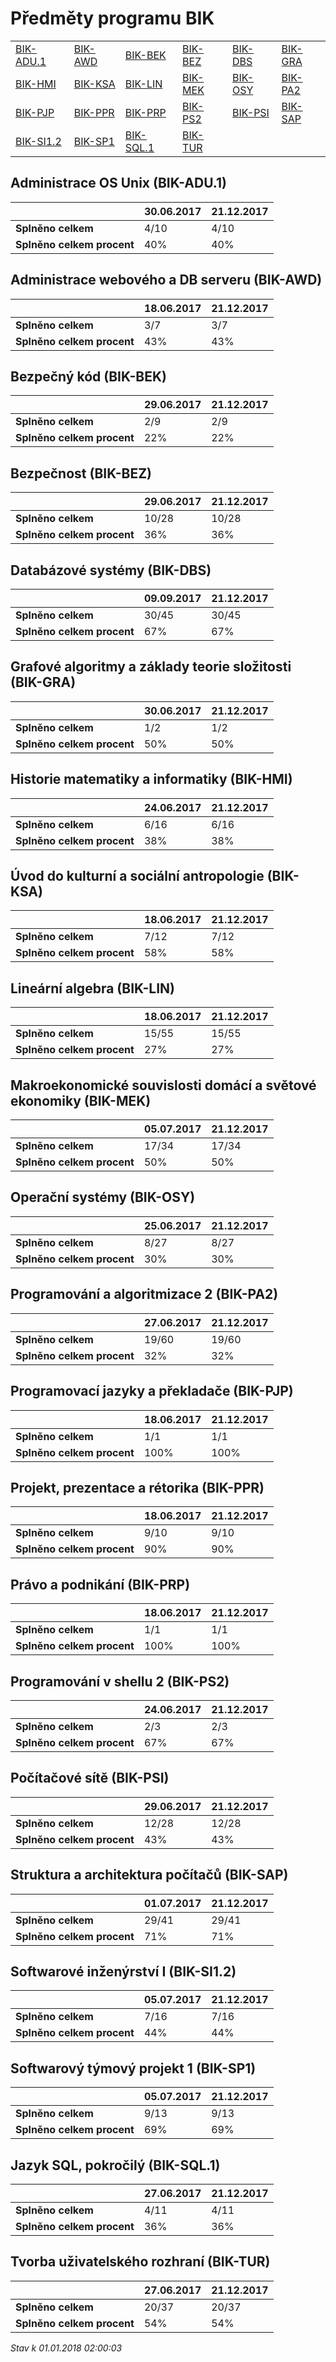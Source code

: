 # Předměty programu BIK


| | | | | | |
|-|-|-|-|-|-|
|[BIK-ADU.1](#administrace-os-unix-bik-adu1) | [BIK-AWD](#administrace-webového-a-db-serveru-bik-awd) | [BIK-BEK](#bezpečný-kód-bik-bek) | [BIK-BEZ](#bezpečnost-bik-bez) | [BIK-DBS](#databázové-systémy-bik-dbs) | [BIK-GRA](#grafové-algoritmy-a-základy-teorie-složitosti-bik-gra)|
|[BIK-HMI](#historie-matematiky-a-informatiky-bik-hmi) | [BIK-KSA](#úvod-do-kulturní-a-sociální-antropologie-bik-ksa) | [BIK-LIN](#lineární-algebra-bik-lin) | [BIK-MEK](#makroekonomické-souvislosti-domácí-a-světové-ekonomiky-bik-mek) | [BIK-OSY](#operační-systémy-bik-osy) | [BIK-PA2](#programování-a-algoritmizace-2-bik-pa2)|
|[BIK-PJP](#programovací-jazyky-a-překladače-bik-pjp) | [BIK-PPR](#projekt,-prezentace-a-rétorika-bik-ppr) | [BIK-PRP](#právo-a-podnikání-bik-prp) | [BIK-PS2](#programování-v-shellu-2-bik-ps2) | [BIK-PSI](#počítačové-sítě-bik-psi) | [BIK-SAP](#struktura-a-architektura-počítačů-bik-sap)|
|[BIK-SI1.2](#softwarové-inženýrství-i-bik-si12) | [BIK-SP1](#softwarový-týmový-projekt-1-bik-sp1) | [BIK-SQL.1](#jazyk-sql,-pokročilý-bik-sql1) | [BIK-TUR](#tvorba-uživatelského-rozhraní-bik-tur)|

        
## Administrace OS Unix (BIK-ADU.1)

|                          |30.06.2017|21.12.2017|
|--------------------------|--------------------|--------------------|
|**Splněno celkem**        |4/10|4/10|
|**Splněno celkem procent**|40%|40%|


## Administrace webového a DB serveru (BIK-AWD)

|                          |18.06.2017|21.12.2017|
|--------------------------|--------------------|--------------------|
|**Splněno celkem**        |3/7|3/7|
|**Splněno celkem procent**|43%|43%|


## Bezpečný kód (BIK-BEK)

|                          |29.06.2017|21.12.2017|
|--------------------------|--------------------|--------------------|
|**Splněno celkem**        |2/9|2/9|
|**Splněno celkem procent**|22%|22%|


## Bezpečnost (BIK-BEZ)

|                          |29.06.2017|21.12.2017|
|--------------------------|--------------------|--------------------|
|**Splněno celkem**        |10/28|10/28|
|**Splněno celkem procent**|36%|36%|


## Databázové systémy (BIK-DBS)

|                          |09.09.2017|21.12.2017|
|--------------------------|--------------------|--------------------|
|**Splněno celkem**        |30/45|30/45|
|**Splněno celkem procent**|67%|67%|


## Grafové algoritmy a základy teorie složitosti (BIK-GRA)

|                          |30.06.2017|21.12.2017|
|--------------------------|--------------------|--------------------|
|**Splněno celkem**        |1/2|1/2|
|**Splněno celkem procent**|50%|50%|


## Historie matematiky a informatiky (BIK-HMI)

|                          |24.06.2017|21.12.2017|
|--------------------------|--------------------|--------------------|
|**Splněno celkem**        |6/16|6/16|
|**Splněno celkem procent**|38%|38%|


## Úvod do kulturní a sociální antropologie (BIK-KSA)

|                          |18.06.2017|21.12.2017|
|--------------------------|--------------------|--------------------|
|**Splněno celkem**        |7/12|7/12|
|**Splněno celkem procent**|58%|58%|


## Lineární algebra (BIK-LIN)

|                          |18.06.2017|21.12.2017|
|--------------------------|--------------------|--------------------|
|**Splněno celkem**        |15/55|15/55|
|**Splněno celkem procent**|27%|27%|


## Makroekonomické souvislosti domácí a světové ekonomiky (BIK-MEK)

|                          |05.07.2017|21.12.2017|
|--------------------------|--------------------|--------------------|
|**Splněno celkem**        |17/34|17/34|
|**Splněno celkem procent**|50%|50%|


## Operační systémy (BIK-OSY)

|                          |25.06.2017|21.12.2017|
|--------------------------|--------------------|--------------------|
|**Splněno celkem**        |8/27|8/27|
|**Splněno celkem procent**|30%|30%|


## Programování a algoritmizace 2 (BIK-PA2)

|                          |27.06.2017|21.12.2017|
|--------------------------|--------------------|--------------------|
|**Splněno celkem**        |19/60|19/60|
|**Splněno celkem procent**|32%|32%|


## Programovací jazyky a překladače (BIK-PJP)

|                          |18.06.2017|21.12.2017|
|--------------------------|--------------------|--------------------|
|**Splněno celkem**        |1/1|1/1|
|**Splněno celkem procent**|100%|100%|


## Projekt, prezentace a rétorika (BIK-PPR)

|                          |18.06.2017|21.12.2017|
|--------------------------|--------------------|--------------------|
|**Splněno celkem**        |9/10|9/10|
|**Splněno celkem procent**|90%|90%|


## Právo a podnikání (BIK-PRP)

|                          |18.06.2017|21.12.2017|
|--------------------------|--------------------|--------------------|
|**Splněno celkem**        |1/1|1/1|
|**Splněno celkem procent**|100%|100%|


## Programování v shellu 2 (BIK-PS2)

|                          |24.06.2017|21.12.2017|
|--------------------------|--------------------|--------------------|
|**Splněno celkem**        |2/3|2/3|
|**Splněno celkem procent**|67%|67%|


## Počítačové sítě (BIK-PSI)

|                          |29.06.2017|21.12.2017|
|--------------------------|--------------------|--------------------|
|**Splněno celkem**        |12/28|12/28|
|**Splněno celkem procent**|43%|43%|


## Struktura a architektura počítačů (BIK-SAP)

|                          |01.07.2017|21.12.2017|
|--------------------------|--------------------|--------------------|
|**Splněno celkem**        |29/41|29/41|
|**Splněno celkem procent**|71%|71%|


## Softwarové inženýrství I (BIK-SI1.2)

|                          |05.07.2017|21.12.2017|
|--------------------------|--------------------|--------------------|
|**Splněno celkem**        |7/16|7/16|
|**Splněno celkem procent**|44%|44%|


## Softwarový týmový projekt 1 (BIK-SP1)

|                          |05.07.2017|21.12.2017|
|--------------------------|--------------------|--------------------|
|**Splněno celkem**        |9/13|9/13|
|**Splněno celkem procent**|69%|69%|


## Jazyk SQL, pokročilý (BIK-SQL.1)

|                          |27.06.2017|21.12.2017|
|--------------------------|--------------------|--------------------|
|**Splněno celkem**        |4/11|4/11|
|**Splněno celkem procent**|36%|36%|


## Tvorba uživatelského rozhraní (BIK-TUR)

|                          |27.06.2017|21.12.2017|
|--------------------------|--------------------|--------------------|
|**Splněno celkem**        |20/37|20/37|
|**Splněno celkem procent**|54%|54%|




*Stav k 01.01.2018 02:00:03*